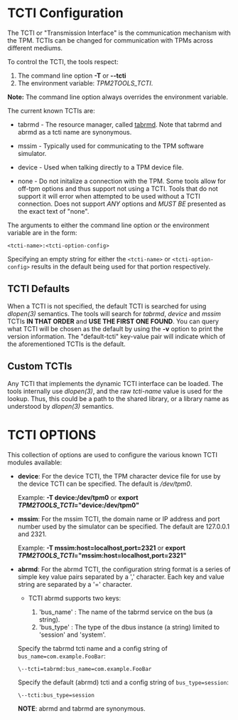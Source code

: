 # TCTI Configuration

The TCTI or "Transmission Interface" is the communication mechanism with the
TPM. TCTIs can be changed for communication with TPMs across different
mediums.

To control the TCTI, the tools respect:

  1. The command line option **-T** or **\--tcti**
  2. The environment variable: _TPM2TOOLS\_TCTI_.

**Note:** The command line option always overrides the environment variable.

The current known TCTIs are:

  * tabrmd - The resource manager, called
             [tabrmd](https://github.com/tpm2-software/tpm2-abrmd).
	           Note that tabrmd and abrmd as a tcti name are synonymous.

  * mssim  - Typically used for communicating to the TPM software simulator.

  * device - Used when talking directly to a TPM device file.

  * none - Do not initalize a connection with the TPM. Some tools allow for off-tpm
           options and thus support not using a TCTI. Tools that do not support it
           will error when attempted to be used without a TCTI connection. Does not
           support *ANY* options and *MUST BE* presented as the exact text of "none".

The arguments to either the command line option or the environment variable are
in the form:

`<tcti-name>:<tcti-option-config>`

Specifying an empty string for either the `<tcti-name>` or
`<tcti-option-config>` results in the default being used for that portion
respectively.

## TCTI Defaults

When a TCTI is not specified, the default TCTI is searched for using *dlopen(3)*
semantics. The tools will search for *tabrmd*, *device* and *mssim* TCTIs
**IN THAT ORDER** and **USE THE FIRST ONE FOUND**. You can query what TCTI will
be chosen as the default by using the **-v** option to print the version
information. The "default-tcti" key-value pair will indicate which of the
aforementioned TCTIs is the default.

## Custom TCTIs

Any TCTI that implements the dynamic TCTI interface can be loaded. The tools
internally use *dlopen(3)*, and the raw *tcti-name* value is used for the
lookup. Thus, this could be a path to the shared library, or a library name as
understood by *dlopen(3)* semantics.


# TCTI OPTIONS

This collection of options are used to configure the various known TCTI modules
available:

  * **device**:
    For the device TCTI, the TPM character device file for use by
    the device TCTI can be specified. The default is */dev/tpm0*.

    Example: **-T device:/dev/tpm0** or
    **export _TPM2TOOLS\_TCTI_="device:/dev/tpm0"**

  * **mssim**:
    For the mssim TCTI, the domain name or IP address and port number used by
    the simulator can be specified. The default are 127.0.0.1 and 2321.

    Example: **-T mssim:host=localhost,port=2321** or
    **export _TPM2TOOLS\_TCTI_="mssim:host=localhost,port=2321"**

  * **abrmd**:
    For the abrmd TCTI, the configuration string format is a series of simple
    key value pairs separated by a ',' character. Each key and value string
    are separated by a '=' character.

      * TCTI abrmd supports two keys:

          1. 'bus_name' : The name of the tabrmd service on the bus (a string).
          2. 'bus_type' : The type of the dbus instance (a string) limited to
               'session' and 'system'.

      Specify the tabrmd tcti name and a config string of
      ```bus_name=com.example.FooBar```:

      ```
      \--tcti=tabrmd:bus_name=com.example.FooBar
      ```

      Specify the default (abrmd) tcti and a config string of
      ```bus_type=session```:

      ```
      \--tcti:bus_type=session
      ```

      **NOTE**: abrmd and tabrmd are synonymous.
